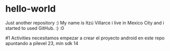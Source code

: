 # hello-world
Just another repository :)
My name is Itzú Villarce i live in Mexico City and i started to used GitHub. :)  :0

#1 Activities
necesitamos empezar a crear el proyecto android en este repo apuntando a pilevel 23, min sdk 14
